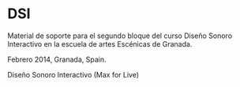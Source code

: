 DSI
===


Material de soporte para el segundo bloque del curso Diseño Sonoro Interactivo en la escuela de artes Escénicas de Granada.

Febrero 2014, Granada, Spain.

Diseño Sonoro Interactivo (Max for Live)






